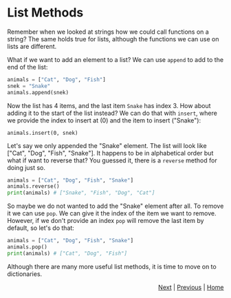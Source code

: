 # List Methods
Remember when we looked at strings how we could call functions on a string? The same holds true for lists, although the functions we can use on lists are different.

What if we want to add an element to a list? We can use `append` to add to the end of the list:
```python
animals = ["Cat", "Dog", "Fish"]
snek = "Snake"
animals.append(snek)
```
Now the list has 4 items, and the last item `Snake` has index 3. How about adding it to the start of the list instead? We can do that with `insert`, where we provide the index to insert at (0) and the item to insert ("Snake"):
```
animals.insert(0, snek)
```

Let's say we only appended the "Snake" element. The list will look like ["Cat", "Dog", "Fish", "Snake"]. It happens to be in alphabetical order but what if want to reverse that? You guessed it, there is a `reverse` method for doing just so.
```python
animals = ["Cat", "Dog", "Fish", "Snake"]
animals.reverse()
print(animals) # ["Snake", "Fish", "Dog", "Cat"]
```

So maybe we do not wanted to add the "Snake" element after all. To remove it we can use `pop`. We can give it the index of the item we want to remove. However, if we don't provide an index `pop` will remove the last item by default, so let's do that:
```python
animals = ["Cat", "Dog", "Fish", "Snake"]
animals.pop()
print(animals) # ["Cat", "Dog", "Fish"]
```

Although there are many more useful list methods, it is time to move on to dictionaries.

<div style="text-align: right">
<a href="dictionary.html">Next</a> | 
<a href="list.html">Previous</a> | 
<a href="../index.html">Home</a>
</div>
